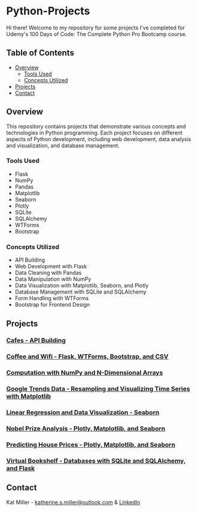 # Python-Projects
Hi there! Welcome to my repository for some projects I've completed for Udemy's 100 Days of Code: The Complete Python Pro Bootcamp course. 

## Table of Contents
- [Overview](#overview)
  - [Tools Used](#tools-used)
  - [Concepts Utilized](#concepts-utilized)
- [Projects](#projects)
- [Contact](#contact)

## Overview
This repository contains projects that demonstrate various concepts and technologies in Python programming. Each project focuses on different aspects of Python development, including web development, data analysis and visualization, and database management.

### Tools Used
- Flask
- NumPy
- Pandas
- Matplotlib
- Seaborn
- Plotly
- SQLite
- SQLAlchemy
- WTForms
- Bootstrap

### Concepts Utilized
- API Building
- Web Development with Flask
- Data Cleaning with Pandas
- Data Manipulation with NumPy
- Data Visualization with Matplotlib, Seaborn, and Plotly
- Database Management with SQLite and SQLAlchemy
- Form Handling with WTForms
- Bootstrap for Frontend Design

## Projects
### [Cafes - API Building](link-to-cafes-readme)

### [Coffee and Wifi - Flask, WTForms, Bootstrap, and CSV](link-to-coffee-wifi-readme)

### [Computation with NumPy and N-Dimensional Arrays](link-to-computation-readme)

### [Google Trends Data - Resampling and Visualizing Time Series with Matplotlib](link-to-google-trends-readme)

### [Linear Regression and Data Visualization - Seaborn](link-to-linear-regression-readme)

### [Nobel Prize Analysis - Plotly, Matplotlib, and Seaborn](link-to-nobel-prize-readme)

### [Predicting House Prices - Plotly, Matplotlib, and Seaborn](link-to-house-prices-readme)

### [Virtual Bookshelf - Databases with SQLite and SQLAlchemy, and Flask](link-to-virtual-bookshelf-readme)

## Contact
Kat Miller - katherine.s.miller@outlook.com & [LinkedIn](https://linkedin.com/in/katmiller00)
